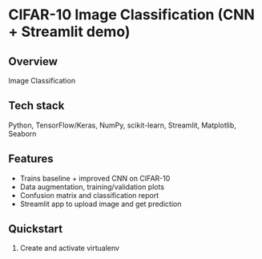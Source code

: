 # CIFAR-10 Image Classification (CNN + Streamlit demo)

## Overview
Image Classification 

## Tech stack
Python, TensorFlow/Keras, NumPy, scikit-learn, Streamlit, Matplotlib, Seaborn

## Features
- Trains baseline + improved CNN on CIFAR-10
- Data augmentation, training/validation plots
- Confusion matrix and classification report
- Streamlit app to upload image and get prediction

## Quickstart
1. Create and activate virtualenv
